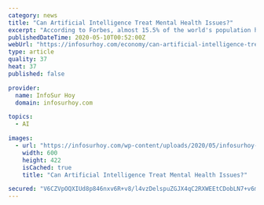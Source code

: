 ```yaml
---
category: news
title: "Can Artificial Intelligence Treat Mental Health Issues?"
excerpt: "According to Forbes, almost 15.5% of the world's population has some type of mental health challenge. And the numbers are considerably rising. Sadly, more than 50% of people don't realize they have a"
publishedDateTime: 2020-05-10T00:52:00Z
webUrl: "https://infosurhoy.com/economy/can-artificial-intelligence-treat-mental-health-issues/"
type: article
quality: 37
heat: 37
published: false

provider:
  name: InfoSur Hoy
  domain: infosurhoy.com

topics:
  - AI

images:
  - url: "https://infosurhoy.com/wp-content/uploads/2020/05/infosurhoy-news-600x422.jpg"
    width: 600
    height: 422
    isCached: true
    title: "Can Artificial Intelligence Treat Mental Health Issues?"

secured: "V6CZVpOQXIUd8p846nxv6R+v8/l4vzDelspuZGJX4qC2RXWEEtCDobLN7+v6mk+1NeA0YgJtVP61Qh0WkXKqioARxbm/9xUSKojk6UX5FoYZ/SLbwQFyIkcvB4/Ax7t5xIk5RecKKLatVlVYNrtjhtg5uDcd0ROQWp1Hc+lSLaWECa82orvjdut9uB8fhli4VtEAf5MwuT4vVl/6XFAiaJYdfr0lHXULhA7GlVvv9B+DTaclbCJiB+qZvPZJU9ej9y4rELbvZew6Tf1LJpx1LBnvaWNugTyiLDm7c7nzdOeynnfaRqaGzpQn4pTeQtNt;Evbu29oV5vZn5t3V/0qiEg=="
---
```


